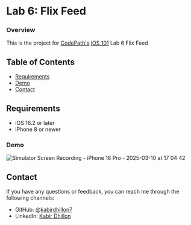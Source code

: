 # Lab 6: Flix Feed

### Overview

This is the project for [CodePath's](https://www.codepath.org) [iOS 101](https://www.codepath.org/courses/ios-development) Lab 6 Flix Feed

## Table of Contents

- [Requirements](#requirements)
- [Demo](#demo)
- [Contact](#contact)

## Requirements

- iOS 16.2 or later
- iPhone 8 or newer

### Demo
![Simulator Screen Recording - iPhone 16 Pro - 2025-03-10 at 17 04 42](https://github.com/user-attachments/assets/e7183805-3fda-4b13-9500-522e3c61eb50)

## Contact

If you have any questions or feedback, you can reach me through the following channels:

- GitHub: [@kabirdhillon7](https://github.com/kabirdhillon7)
- LinkedIn: [Kabir Dhillon](https://www.linkedin.com/in/kabirdhillon/)

